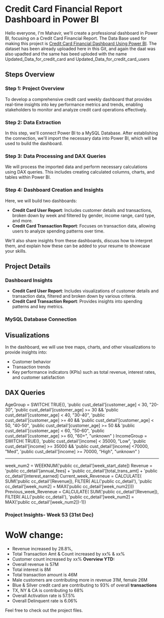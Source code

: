 # Credit Card Financial Report Dashboard in Power BI

Hello everyone, I'm Mahavir, we'll create a professional dashboard in Power BI, focusing on a Credit Card Financial Report.
The Data Base used for making this project is [Credit Card Financial Dashboard Using Power BI](https://www.kaggle.com/datasets/nibeditasahu/credit-card-financial-dashboard-using-power-bi).
The dataset has been already uploaded here in this Git, and again the daat was also upadted and the same has beed uploded with the name Updated_Data_for_credit_card and Updated_Data_for_credit_card_users

## Steps Overview

### Step 1: Project Overview
To develop a comprehensive credit card weekly dashboard that provides real-time insights into key performance metrics and trends, enabling stakeholders to monitor and analyze credit card operations 
effectively.

### Step 2: Data Extraction
In this step, we'll connect Power BI to a MySQL Database. After establishing the connection, we'll import the necessary data into Power BI, which will be used to build the dashboard.

### Step 3: Data Processing and DAX Queries
We will process the imported data and perform necessary calculations using DAX queries. This includes creating calculated columns, charts, and tables within Power BI.

### Step 4: Dashboard Creation and Insights
Here, we will build two dashboards:
- **Credit Card User Report**: Includes customer details and transactions, broken down by week and filtered by gender, income range, card type, and more.
- **Credit Card Transaction Report**: Focuses on transaction data, allowing users to analyze spending patterns over time.

We'll also share insights from these dashboards, discuss how to interpret them, and explain how these can be added to your resume to showcase your skills.


## Project Details

### Dashboard Insights
- **Credit Card User Report**: Includes visualizations of customer details and transaction data, filtered and broken down by various criteria.
- **Credit Card Transaction Report**: Provides insights into spending patterns and key metrics.

### MySQL Database Connection

## Visualizations
In the dashboard, we will use tree maps, charts, and other visualizations to provide insights into:
- Customer behavior
- Transaction trends
- Key performance indicators (KPIs) such as total revenue, interest rates, and customer satisfaction

## DAX Queries
AgeGroup = SWITCH(
 TRUE(),
 'public cust_detail'[customer_age] < 30, "20-30",
 'public cust_detail'[customer_age] >= 30 && 'public cust_detail'[customer_age] < 40, "30-40",
 'public cust_detail'[customer_age] >= 40 && 'public cust_detail'[customer_age] < 50, "40-50",
 'public cust_detail'[customer_age] >= 50 && 'public cust_detail'[customer_age] < 60, "50-60",
 'public cust_detail'[customer_age] >= 60, "60+",
 "unknown"
 )
IncomeGroup = SWITCH(
 TRUE(),
 'public cust_detail'[income] < 35000, "Low",
 'public cust_detail'[income] >= 35000 && 'public cust_detail'[income] <70000, "Med",
 'public cust_detail'[income] >= 70000, "High",
 "unknown"
)

-----------------------------------------------
week_num2 = WEEKNUM('public cc_detail'[week_start_date])
Revenue = 'public cc_detail'[annual_fees] + 'public cc_detail'[total_trans_amt] + 'public cc_detail'[interest_earned]
Current_week_Reveneue = CALCULATE(
 SUM('public cc_detail'[Revenue]),
 FILTER(
 ALL('public cc_detail'),
 'public cc_detail'[week_num2] = MAX('public cc_detail'[week_num2]))) 
Previous_week_Reveneue = CALCULATE(
 SUM('public cc_detail'[Revenue]),
 FILTER(
 ALL('public cc_detail'),
 'public cc_detail'[week_num2] = MAX('public cc_detail'[week_num2])-1))

### Project Insights- Week 53 (31st Dec)

# WoW change: 
  - Revenue increased by 28.8%, 
  - Total Transaction Amt & Count increased by xx% & xx%
  - Customer count increased by xx%
****Overview YTD:****
- Overall revenue is 57M
- Total interest is 8M
- Total transaction amount is 46M
- Male customers are contributing more in revenue 31M, female 26M
- Blue & Silver credit card are contributing to 93% of overall 
**transactions**
- TX, NY & CA is contributing to 68%
- Overall Activation rate is 57.5%
- Overall Delinquent rate is 6.06%


Feel free to check out the project files.





